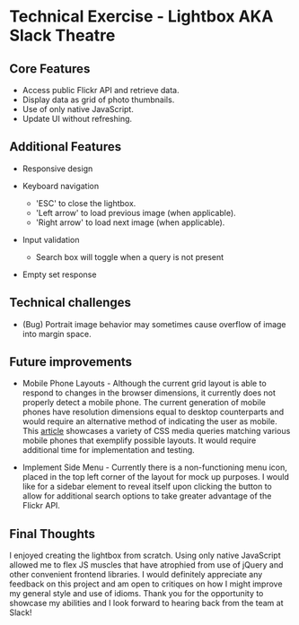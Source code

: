 Technical Exercise - Lightbox AKA Slack Theatre
===


Core Features
---
* Access public Flickr API and retrieve data.
* Display data as grid of photo thumbnails.
* Use of only native JavaScript.
* Update UI without refreshing.


Additional Features
---
* Responsive design
* Keyboard navigation
	- 'ESC' to close the lightbox.
	- 'Left arrow' to load previous image (when applicable).
	- 'Right arrow' to load next image (when applicable).

* Input validation
	- Search box will toggle when a query is not present

* Empty set response


Technical challenges
---
* (Bug) Portrait image behavior may sometimes cause overflow of image into margin space.


Future improvements
---
* Mobile Phone Layouts - Although the current grid layout is able to respond to changes in the browser dimensions, it currently does not properly detect a mobile phone. The current generation of mobile phones have resolution dimensions equal to desktop counterparts and would require an alternative method of indicating the user as mobile. This [article](https://css-tricks.com/snippets/css/media-queries-for-standard-devices/) showcases a variety of CSS media queries matching various mobile phones that exemplify possible layouts. It would require additional time for implementation and testing.

* Implement Side Menu - Currently there is a non-functioning menu icon, placed in the top left corner of the layout for mock up purposes. I would like for a sidebar element to reveal itself upon clicking the button to allow for additional search options to take greater advantage of the Flickr API.


Final Thoughts
---
I enjoyed creating the lightbox from scratch. Using only native JavaScript allowed me to flex JS muscles that have atrophied from use of jQuery and other convenient frontend libraries. I would definitely appreciate any feedback on this project and am open to critiques on how I might improve my general style and use of idioms. Thank you for the opportunity to showcase my abilities and I look forward to hearing back from the team at Slack!